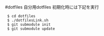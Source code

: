 #dotfiles
自分用dotfiles
初期化時には下記を実行
```
 $ cd dotfiles
 $ ./dotfilesLink.sh
 $ git submodule init
 $ git submodule update
 ```
